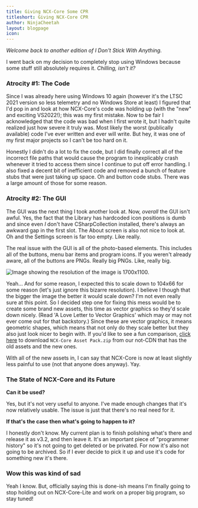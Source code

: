 ```yaml
---
title: Giving NCX-Core Some CPR
titleshort: Giving NCX-Core CPR
author: NinjaCheetah
layout: blogpage
icon:
---
```


_Welcome back to another edition of I Don't Stick With Anything._

I went back on my decision to completely stop using Windows because some stuff still absolutely requires it. _Chilling, isn't it?_

### Atrocity #1: The Code

Since I was already here using Windows 10 again (however it's the LTSC 2021 version so less telemetry and no Windows Store at least) I figured that I'd pop in and look at how NCX-Core's code was holding up (with the "new" and exciting VS2022!); this was my first mistake. Now to be fair I acknowledged that the code was bad when I first wrote it, but I hadn't quite realized just how severe it truly was. Most likely the worst (publically available) code I've ever written and ever will write. But hey, it was one of my first major projects so I can't be too hard on it.

Honestly I didn't do a lot to fix the code, but I did finally correct all of the incorrect file paths that would cause the program to inexplicably crash whenever it tried to access them since I continue to put off error handling. I also fixed a decent bit of inefficient code and removed a bunch of feature stubs that were just taking up space. Oh and button code stubs. There was a large amount of those for some reason.

### Atrocity #2: The GUI

The GUI was the next thing I took another look at. Now, _overall_ the GUI isn't awful. Yes, the fact that the Library has hardcoded icon positions is dumb and since even _I_ don't have CSharpCollection installed, there's always an awkward gap in the first slot. The About screen is also not nice to look at. Oh and the Settings screen is far too empty. Like really.

The real issue with the GUI is all of the photo-based elements. This includes all of the buttons, menu bar items and program icons. If you weren't already aware, all of the buttons are PNGs. Really big PNGs. Like, really big.

![Image showing the resolution of the image is 1700x1100.](https://cdn.ncxprogramming.com/file/blog/2021-12-07/what-is-this-res.png)

Yeah... And for some reason, I expected this to scale down to 104x66 for some reason (let's just ignore this bizarre resolution). I believe I though that the bigger the image the better it would scale down? I'm not even really sure at this point. So I decided step one for fixing this mess would be to create some brand new assets, this time as vector graphics so they'd scale down nicely. (Read 'A Love Letter to Vector Graphics' which may or may not ever come out for that backstory.) Since these are vector graphics, it means geometric shapes, which means that not only do they scale better but they also just look nicer to begin with. If you'd like to see a fun comparison, [click here](https://cdn.ncxprogramming.com/file/internal/NCX-Core%20Asset%20Pack.zip) to download `NCX-Core Asset Pack.zip` from our not-CDN that has the old assets and the new ones.

With all of the new assets in, I can say that NCX-Core is now at least slightly less painful to use (not that anyone does anyway). Yay.

### The State of NCX-Core and its Future

**Can it be used?**

Yes, but it's not very useful to anyone. I've made enough changes that it's now relatively usable. The issue is just that there's no real need for it.

**If that's the case then what's going to happen to it?**

I honestly don't know. My current plan is to finish polishing what's there and release it as v3.2, and then leave it. It's an important piece of "programmer history" so it's not going to get deleted or be privated. For now it's also not going to be archived. So if I ever decide to pick it up and use it's code for something new it's there.

### Wow this was kind of sad

Yeah I know. But, officially saying this is done-ish means I'm finally going to stop holding out on NCX-Core-Lite and work on a proper big program, so stay tuned!